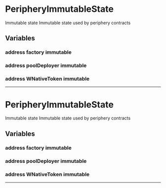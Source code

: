 

# PeripheryImmutableState

Immutable state
Immutable state used by periphery contracts



## Variables
### address factory immutable



### address poolDeployer immutable



### address WNativeToken immutable






---




# PeripheryImmutableState

Immutable state
Immutable state used by periphery contracts



## Variables
### address factory immutable



### address poolDeployer immutable



### address WNativeToken immutable






---


